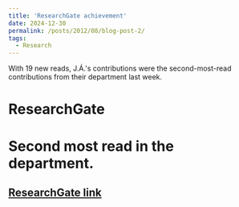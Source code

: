 ```yaml
---
title: 'ResearchGate achievement'
date: 2024-12-30
permalink: /posts/2012/08/blog-post-2/
tags:
  - Research
---
```


With 19 new reads, J.Á.'s contributions were the second-most-read contributions from their department last week.

ResearchGate
======

Second most read in the department.
======

[ResearchGate link](https://www.researchgate.net/profile/J-A-Acosta/achievement/67725e995f52e7595513e1a3)
------
